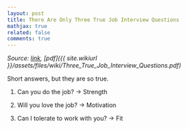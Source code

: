 ```yaml
---
layout: post
title: There Are Only Three True Job Interview Questions
mathjax: true
related: false
comments: true
---
```


_Source: [link](http://www.forbes.com/sites/georgebradt/2011/04/27/top-executive-recruiters-agree-there-are-only-three-key-job-interview-questions/), [pdf]({{ site.wikiurl }}/assets/files/wiki/Three_True_Job_Interview_Questions.pdf)_

Short answers, but they are so true.

1. Can you do the job? -> Strength

2. Will you love the job? -> Motivation

3. Can I tolerate to work with you? -> Fit